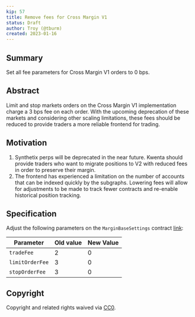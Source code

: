 ```yaml
---
kip: 57
title: Remove fees for Cross Margin V1
status: Draft
author: Troy (@tburm)
created: 2023-01-16
---
```


## Summary

Set all fee parameters for Cross Margin V1 orders to 0 bps.

## Abstract

Limit and stop markets orders on the Cross Margin V1 implementation charge a 3 bps fee on each order. With the upcoming deprecation of these markets and considering other scaling limitations, these fees should be reduced to provide traders a more reliable frontend for trading.

## Motivation

1. Synthetix perps will be deprecated in the near future. Kwenta should provide traders who want to migrate positions to V2 with reduced fees in order to preserve their margin.
2. The frontend has experienced a limitation on the number of accounts that can be indexed quickly by the subgraphs. Lowering fees will allow for adjustments to be made to track fewer contracts and re-enable historical position tracking.

## Specification

Adjust the following parameters on the `MarginBaseSettings` contract [link](https://optimistic.etherscan.io/address/0x8954c7b1417e3de398c7f33520ebae142929ba2a):

| Parameter  | Old value | New Value |
| ----------- | ---------- | ---------- |
| `tradeFee` | 2 | 0 |
| `limitOrderFee` | 3 | 0 |
| `stopOrderFee` | 3 | 0 |

## Copyright

Copyright and related rights waived via [CC0](https://creativecommons.org/publicdomain/zero/1.0/).